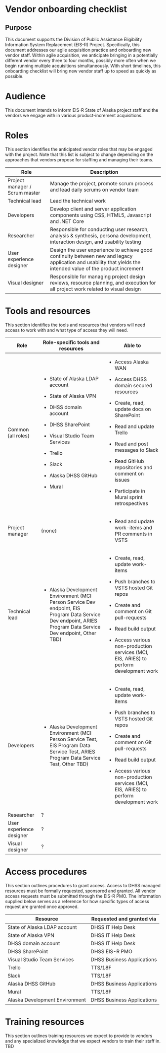 # Vendor onboarding checklist

## Purpose

This document supports the Division of Public Assistance Eligibility
Information System Replacement (EIS-R) Project. Specifically, this
document addresses our agile acquisition practice and onboarding new
vendor staff. Within agile acquisition, we anticipate bringing in a
potentially different vendor every three to four months, possibly more
often when we begin running multiple acquisitions simultaneously. With
short timelines, this onboarding checklist will bring new vendor staff
up to speed as quickly as possible.

# Audience

This document intends to inform EIS-R State of Alaska project staff and
the vendors we engage with in various product-increment acquisitions.

# Roles

This section identifies the anticipated vendor roles that may be
engaged with the
project.  Note that this list is subject to change depending on the approaches that vendors 
propose for staffing and managing their teams.

| **Role**                       | **Description**                                                                                                                                                |
| ------------------------------ | -------------------------------------------------------------------------------------------------------------------------------------------------------------- |
| Project manager / Scrum master | Manage the project, promote scrum process and lead daily scrums on vendor team                                                                                 |
| Technical lead                 | Lead the technical work                                                                                                                                        |
| Developers                     | Develop client and server application components using CSS, HTML5, Javascript and .NET Core                                                                    |
| Researcher                     | Responsible for conducting user research, analysis & synthesis, persona development, interaction design, and usability testing                                                                                                                                                               |
| User experience designer       | Design the user experience to achieve good continuity between new and legacy application and usability that yields the intended value of the product increment |
| Visual designer                |    Responsible for managing project design reviews, resource planning, and execution for all project work related to visual design                                                                                                                                                            |

# Tools and resources

This section identifies the tools and resources that vendors will need
access to work with and what type of access they will need.

<table>
<thead>
<tr class="header">
<th><strong>Role</strong></th>
<th><strong>Role-specific tools and resources</strong></th>
<th><strong>Able to</strong></th>
</tr>
</thead>
<tbody>
<tr class="odd">
<td>Common {all roles}</td>
<td><ul>
<li><p>State of Alaska LDAP account</p></li>
<li><p>State of Alaska VPN</p></li>
<li><p>DHSS domain account</p></li>
<li><p>DHSS SharePoint</p></li>
<li><p>Visual Studio Team Services</p></li>
<li><p>Trello</p></li>
<li><p>Slack</p></li>
<li><p>Alaska DHSS GitHub</p></li>
<li><p>Mural</p></li>
</ul></td>
<td><ul>
<li><p>Access Alaska WAN</p></li>
<li><p>Access DHSS domain secured resources</p></li>
<li><p>Create, read, update docs on SharePoint</p></li>
<li><p>Read and update Trello</p></li>
<li><p>Read and post messages to Slack</p></li>
<li><p>Read GitHub repositories and comment on issues</p></li>
<li><p>Participate in Mural sprint retrospectives</p></li>
</ul></td>
</tr>
<tr class="even">
<td>Project manager</td>
<td>{none}</td>
<td><ul>
<li><p>Read and update work-items and PR comments in VSTS</p></li>
</ul></td>
</tr>
<tr class="odd">
<td>Technical lead</td>
<td><ul>
<li><p>Alaska Development Environment (MCI Person Service Dev endpoint, EIS Program Data Service Dev endpoint, ARIES Program Data Service Dev endpoint, Other TBD)</p></li>
</ul></td>
<td><ul>
<li><p>Create, read, update work-items</p></li>
<li><p>Push branches to VSTS hosted Git repos</p></li>
<li><p>Create and comment on Git pull-requests</p></li>
<li><p>Read build output</p></li>
<li><p>Access various non-production services (MCI, EIS, ARIES) to perform development work</p></li>
</ul></td>
</tr>
<tr class="even">
<td>Developers</td>
<td><ul>
<li><p>Alaska Development Environment (MCI Person Service Test, EIS Program Data Service Test, ARIES Program Data Service Test, Other TBD)</p></li>
</ul></td>
<td><ul>
<li><p>Create, read, update work-items</p></li>
<li><p>Push branches to VSTS hosted Git repos</p></li>
<li><p>Create and comment on Git pull-requests</p></li>
<li><p>Read build output</p></li>
<li><p>Access various non-production services (MCI, EIS, ARIES) to perform development work</p></li>
</ul></td>
</tr>
<tr class="odd">
<td>Researcher</td>
<td>?</td>
<td></td>
</tr>
<tr class="even">
<td>User experience designer</td>
<td>?</td>
<td></td>
</tr>
<tr class="odd">
<td>Visual designer</td>
<td>?</td>
<td></td>
</tr>
</tbody>
</table>

# Access procedures

This section outlines procedures to grant access. Access to DHSS managed
resources must be formally requested, sponsored and granted. All vendor
access requests must be submitted through the EIS-R PMO. The information
supplied below serves as a reference for how specific types of access
request are granted once approved.

| **Resource**                   | **Requested and granted via** |
| ------------------------------ | ----------------------------- |
| State of Alaska LDAP account   | DHSS IT Help Desk             |
| State of Alaska VPN            | DHSS IT Help Desk             |
| DHSS domain account            | DHSS IT Help Desk             |
| DHSS SharePoint                | DHSS EIS-R PMO                |
| Visual Studio Team Services    | DHSS Business Applications    |
| Trello                         | TTS/18F                       |
| Slack                          | TTS/18F                       |
| Alaska DHSS GitHub             | DHSS Business Applications    |
| Mural                          | TTS/18F                       |
| Alaska Development Environment | DHSS Business Applications    |

# Training resources

This section outlines training resources we expect to provide to vendors
and any specialized knowledge that we expect vendors to train their
staff in. TBD
